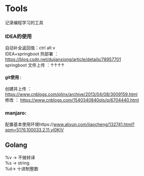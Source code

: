 # Tools
记录编程学习的工具

### IDEA的使用
自动补全返回值：ctrl alt v  
IDEA+springboot 热部署 ：https://blog.csdn.net/dujianxiong/article/details/78957701  
springboot 文件上传 ：↑↑↑↑

#### git使用 : 
创建并上传 ： https://www.cnblogs.com/plinx/archive/2013/04/08/3009159.html  
修改 ： https://www.cnblogs.com/1540340840qls/p/6704440.html

### manjaro:
配置基本使用环境https://www.aliyun.com/jiaocheng/132741.html?spm=5176.100033.2.11.yI0KiV

  
## Golang
%v -> 不做转译  
%s -> string  
%d-> 十进制整数


